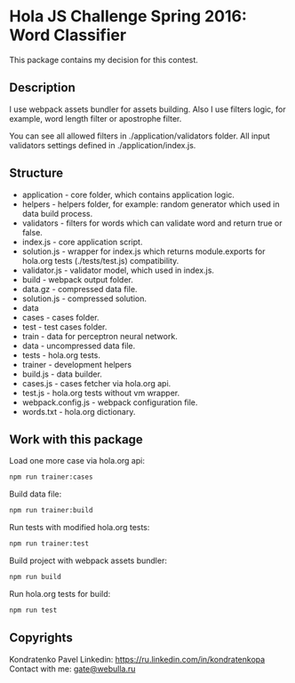 # Hola JS Challenge Spring 2016: Word Classifier
This package contains my decision for this contest.

## Description
I use webpack assets bundler for assets building. Also I use filters logic, for example, word length filter or apostrophe filter.

You can see all allowed filters in ./application/validators folder. All input validators settings defined in ./application/index.js.

## Structure

* application - core folder, which contains application logic.
 * helpers - helpers folder, for example: random generator which used in data build process.
 * validators - filters for words which can validate word and return true or false.
 * index.js - core application script.
 * solution.js - wrapper for index.js which returns module.exports for hola.org tests (./tests/test.js) compatibility.
 * validator.js - validator model, which used in index.js.
* build - webpack output folder.
 * data.gz - compressed data file.
 * solution.js - compressed solution.
* data
 * cases - cases folder.
  * test - test cases folder.
  * train - data for perceptron neural network.
  * data - uncompressed data file.
* tests - hola.org tests.
* trainer - development helpers
 * build.js - data builder.
 * cases.js - cases fetcher via hola.org api.
 * test.js - hola.org tests without vm wrapper.
* webpack.config.js - webpack configuration file.
* words.txt - hola.org dictionary.

## Work with this package
Load one more case via hola.org api:
```bash
npm run trainer:cases
 ```

Build data file:
```bash
npm run trainer:build
 ```

Run tests with modified hola.org tests:
```bash
npm run trainer:test
 ```

Build project with webpack assets bundler:
```bash
npm run build
 ```

Run hola.org tests for build:
```bash
npm run test
 ```

## Copyrights
Kondratenko Pavel
Linkedin: https://ru.linkedin.com/in/kondratenkopa
Contact with me: gate@webulla.ru
